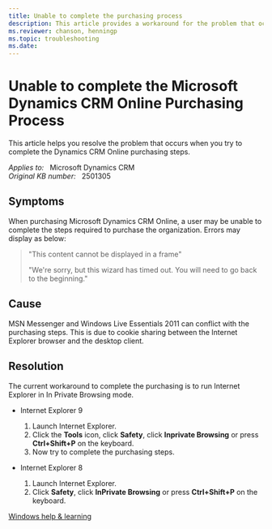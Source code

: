 ```yaml
---
title: Unable to complete the purchasing process
description: This article provides a workaround for the problem that occurs when you try to complete the Dynamics CRM Online purchasing steps.
ms.reviewer: chanson, henningp
ms.topic: troubleshooting
ms.date: 
---
```

# Unable to complete the Microsoft Dynamics CRM Online Purchasing Process

This article helps you resolve the problem that occurs when you try to complete the Dynamics CRM Online purchasing steps.

_Applies to:_ &nbsp; Microsoft Dynamics CRM  
_Original KB number:_ &nbsp; 2501305

## Symptoms

When purchasing Microsoft Dynamics CRM Online, a user may be unable to complete the steps required to purchase the organization. Errors may display as below:

> "This content cannot be displayed in a frame"
>
> "We're sorry, but this wizard has timed out. You will need to go back to the beginning."

## Cause

MSN Messenger and Windows Live Essentials 2011 can conflict with the purchasing steps. This is due to cookie sharing between the Internet Explorer browser and the desktop client.

## Resolution

The current workaround to complete the purchasing is to run Internet Explorer in In Private Browsing mode.

- Internet Explorer 9

    1. Launch Internet Explorer.
    1. Click the **Tools** icon, click **Safety**, click **Inprivate Browsing** or press **Ctrl+Shift+P** on the keyboard.
    1. Now try to complete the purchasing steps.

- Internet Explorer 8

    1. Launch Internet Explorer.
    1. Click **Safety**, click **InPrivate Browsing** or press **Ctrl+Shift+P** on the keyboard.

[Windows help & learning](https://windows.microsoft.com/windows7/what-is-inprivate-browsing)
